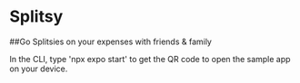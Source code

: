 # Splitsy
##Go Splitsies on your expenses with friends & family

In the CLI, type 'npx expo start' to get the QR code to open the sample app on your device.
